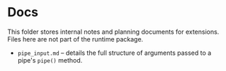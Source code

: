 # Docs

This folder stores internal notes and planning documents for extensions. Files here are not part of the runtime package.

- `pipe_input.md` – details the full structure of arguments passed to a pipe's `pipe()` method.
